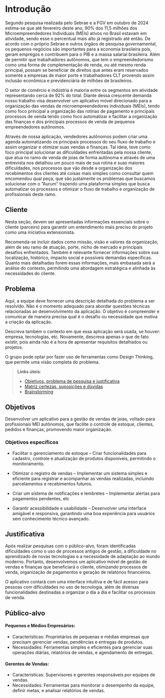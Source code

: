 # Introdução

Segundo pesquisa realizada pelo Sebrae e a FGV em outubro de 2024 estima-se que até fevereiro deste ano, 90% dos 11,5 milhões dos Microempreendedores Individuais (MEIs) ativos no Brasil estavam em atividade, sendo esse o percentual mais alto já registrado até então. De acordo com o próprio Sebrae e outros órgãos de pesquisa governamental, os pequenos negócios são importantes para a economia brasileira pois, geram empregos e contribuem para o PIB e a massa salarial brasileira. Além de permitir que trabalhadores autônomos, que tem o empreendedorismo como uma forma de complementação de renda, ou até mesmo renda principal, possam se beneficiar de direitos que antes eram reservados somente a empresas de maior porte e trabalhadores CLT provendo assim inclusão econômica e previdenciária de milhões de brasileiros. 

O setor de comércio e indústria é maioria entre os segmentos em atividade representando cerca de 92% do total. Diante dessa crescente demanda nosso trabalho visa desenvolver um aplicativo móvel direcionado para a organização das vendas de microempreendedores individuais (MEIs), tendo como foco principal a organização das rotinas de pagamento e principais processos de venda tendo como foco automatizar e facilitar a organização das finanças e dos principais processos de venda de pequenos empreendedores autônomos.  

Através de nossa aplicação, vendedores autônomos podem criar uma agenda automatizando os principais processos do seu fluxo de trabalho e assim organizar e otimizar suas vendas e finanças. Tal ideia, teve como foco principal solucionar as dificuldades enfrentadas pela nossa cliente, que atua no ramo de venda de joias de forma autônoma e através de uma entrevista nos detalhou um pouco mais de sua rotina e suas maiores dificuldades, nos processos que vão desde a organização dos recebimentos dos clientes até coisas mais simples como consultar quem encomendou qual peça, que são justamente os problemas que buscamos solucionar com o “Aurum” trazendo uma plataforma simples que busca automatizar os processos e otimizar o fluxo de trabalho e organização de profissionais deste ramo.  

## Cliente 
Nesta seção, devem ser apresentadas informações essenciais sobre o cliente (parceiro) para garantir um entendimento mais preciso do projeto como uma iniciativa extensionista.  

Recomenda-se incluir dados como missão, visão e valores da organização, além de seu ramo de atuação, porte, nicho de mercado e principais desafios enfrentados. Também é relevante fornecer informações sobre sua localização, histórico, impacto social e possíveis demandas específicas. Quanto mais detalhadas forem essas informações, mais embasada será a análise do contexto, permitindo uma abordagem estratégica e alinhada às necessidades do cliente.

## Problema
Aqui, a equipe deve fornecer uma descrição detalhada do problema a ser resolvido. Não é o momento adequado para abordar questões técnicas relacionadas ao desenvolvimento da aplicação. O objetivo é compreender e comunicar de maneira precisa qual é o desafio ou necessidade que motiva a criação da aplicação.

Descreva também o contexto em que essa aplicação será usada, se  houver: empresa, tecnologias, etc. Novamente, descreva apenas o que de fato existir, pois ainda não é a hora de apresentar requisitos detalhados ou projetos.

O grupo pode optar por fazer uso de ferramentas como Design Thinking, que permite uma visão completa do problema.

> **Links úteis**:
> - [Objetivos, problema de pesquisa e justificativa](https://medium.com/@versioparole/objetivos-problema-de-pesquisa-e-justificativa-c98c8233b9c3)
> - [Matriz certezas, suposições e dúvidas](https://medium.com/educa%C3%A7%C3%A3o-fora-da-caixa/matriz-certezas-suposi%C3%A7%C3%B5es-e-d%C3%BAvidas-fa2263633655)
> - [Brainstorming](https://www.euax.com.br/2018/09/brainstorming/)

## Objetivos

Desenvolver um aplicativo para a gestão de vendas de joias, voltado para profissionais MEI autônomos, que facilite o controle de estoque, clientes, pedidos e finanças, promovendo maior organização. 

### Objetivos específicos 
* Facilitar o gerenciamento de estoque – Criar funcionalidades para cadastro, controle e atualização de produtos disponíveis, permitindo o monitoramento. 

* Otimizar o registro de vendas – Implementar um sistema simples e eficiente para registrar e acompanhar as vendas realizadas, incluindo parcelamentos e recebimentos futuros. 

* Criar um sistema de notificações e lembretes – Implementar alertas para pagamentos pendentes, etc  

* Garantir acessibilidade e usabilidade – Desenvolver uma interface amigável e responsiva, garantindo uma boa experiência para usuários sem conhecimento técnico avançado.
  
## Justificativa

Após realizar pesquisas com o público-alvo, foram identificadas dificuldades como o uso de processos antigos de gestão, a dificuldade no aprendizado de novas tecnologias e a necessidade de adaptação ao mundo moderno. Portanto, desenvolvemos um aplicativo móvel de gestão de vendas e finanças que beneficiará o cliente, otimizando processos de venda, organização de pagamentos e geração de relatórios financeiros. 

O aplicativo contará com uma interface intuitiva e de fácil acesso para pessoas com dificuldades no uso de tecnologia, além de diversas funcionalidades destinadas a organizar o dia a dia e facilitar os processos de venda. 

## Público-alvo

#### Pequenos e Médios Empresários:
 * Características: Proprietários de pequenas e médias empresas que precisam gerenciar vendas, pendências e entregas de produtos. 
 * Necessidades: Ferramentas simples e eficientes para gerenciar suas operações diárias, relatórios de vendas, e agendamento de entregas. 
 
#### Gerentes de Vendas: 

  * Características: Supervisores e gerentes responsáveis por equipes de vendas.
  * Necessidades: Ferramentas para monitorar o desempenho da equipe, definir metas, e analisar relatórios de vendas.

